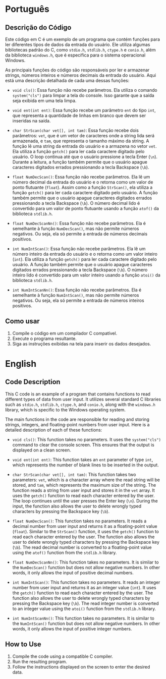 # Português
## Descrição do Código

Este código em C é um exemplo de um programa que contém funções para ler diferentes tipos de dados da entrada do usuário. Ele utiliza algumas bibliotecas padrão do C, como `stdio.h`, `stdlib.h`, `ctype.h` e `conio.h`, além da biblioteca `windows.h`, que é específica para o sistema operacional Windows.

As principais funções do código são responsáveis por ler e armazenar strings, números inteiros e números decimais da entrada do usuário. Aqui está uma descrição detalhada de cada uma dessas funções:

- `void cls()`: Essa função não recebe parâmetros. Ela utiliza o comando `system("cls")` para limpar a tela do console. Isso garante que a saída seja exibida em uma tela limpa.

- `void ent(int ent)`: Essa função recebe um parâmetro `ent` do tipo `int`, que representa a quantidade de linhas em branco que devem ser inseridas na saída.

- `char StrScan(char vet[], int tam)`: Essa função recebe dois parâmetros: `vet`, que é um vetor de caracteres onde a string lida será armazenada, e `tam`, que representa o tamanho máximo da string. A função lê uma string da entrada do usuário e a armazena no vetor `vet`. Ela utiliza a função `getch()` para ler cada caractere digitado pelo usuário. O loop continua até que o usuário pressione a tecla Enter (`\n`). Durante a leitura, a função também permite que o usuário apague caracteres digitados errados pressionando a tecla Backspace (`\b`).

- `float NumDecScan()`: Essa função não recebe parâmetros. Ela lê um número decimal da entrada do usuário e o retorna como um valor de ponto flutuante (`float`). Assim como a função `StrScan()`, ela utiliza a função `getch()` para ler cada caractere digitado pelo usuário. A função também permite que o usuário apague caracteres digitados errados pressionando a tecla Backspace (`\b`). O número decimal lido é convertido para um valor de ponto flutuante usando a função `atof()` da biblioteca `stdlib.h`.

- `float NumDecScanNn()`: Essa função não recebe parâmetros. Ela é semelhante à função `NumDecScan()`, mas não permite números negativos. Ou seja, ela só permite a entrada de números decimais positivos.

- `int NumIntScan()`: Essa função não recebe parâmetros. Ela lê um número inteiro da entrada do usuário e o retorna como um valor inteiro (`int`). Ela utiliza a função `getch()` para ler cada caractere digitado pelo usuário. A função também permite que o usuário apague caracteres digitados errados pressionando a tecla Backspace (`\b`). O número inteiro lido é convertido para um valor inteiro usando a função `atoi()` da biblioteca `stdlib.h`.

- `int NumIntScanNn()`: Essa função não recebe parâmetros. Ela é semelhante à função `NumIntScan()`, mas não permite números negativos. Ou seja, ela só permite a entrada de números inteiros positivos.

## Como usar

1. Compile o código em um compilador C compatível.
2. Execute o programa resultante.
3. Siga as instruções exibidas na tela para inserir os dados desejados.


# English

## Code Description

This C code is an example of a program that contains functions to read different types of data from user input. It utilizes several standard C libraries such as `stdio.h`, `stdlib.h`, `ctype.h`, and `conio.h`, along with the `windows.h` library, which is specific to the Windows operating system.

The main functions in the code are responsible for reading and storing strings, integers, and floating-point numbers from user input. Here is a detailed description of each of these functions:

- `void cls()`: This function takes no parameters. It uses the `system("cls")` command to clear the console screen. This ensures that the output is displayed on a clean screen.

- `void ent(int ent)`: This function takes an `ent` parameter of type `int`, which represents the number of blank lines to be inserted in the output.

- `char StrScan(char vet[], int tam)`: This function takes two parameters: `vet`, which is a character array where the read string will be stored, and `tam`, which represents the maximum size of the string. The function reads a string from user input and stores it in the `vet` array. It uses the `getch()` function to read each character entered by the user. The loop continues until the user presses the Enter key (`\n`). During the input, the function also allows the user to delete wrongly typed characters by pressing the Backspace key (`\b`).

- `float NumDecScan()`: This function takes no parameters. It reads a decimal number from user input and returns it as a floating-point value (`float`). Similar to the `StrScan()` function, it uses the `getch()` function to read each character entered by the user. The function also allows the user to delete wrongly typed characters by pressing the Backspace key (`\b`). The read decimal number is converted to a floating-point value using the `atof()` function from the `stdlib.h` library.

- `float NumDecScanNn()`: This function takes no parameters. It is similar to the `NumDecScan()` function but does not allow negative numbers. In other words, it only allows the input of positive decimal numbers.

- `int NumIntScan()`: This function takes no parameters. It reads an integer number from user input and returns it as an integer value (`int`). It uses the `getch()` function to read each character entered by the user. The function also allows the user to delete wrongly typed characters by pressing the Backspace key (`\b`). The read integer number is converted to an integer value using the `atoi()` function from the `stdlib.h` library.

- `int NumIntScanNn()`: This function takes no parameters. It is similar to the `NumIntScan()` function but does not allow negative numbers. In other words, it only allows the input of positive integer numbers.

## How to Use

1. Compile the code using a compatible C compiler.
2. Run the resulting program.
3. Follow the instructions displayed on the screen to enter the desired data.

